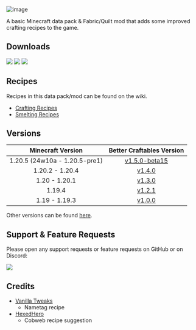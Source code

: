 ![image](https://i.imgur.com/U3EpT4a.png)

A basic Minecraft data pack & Fabric/Quilt mod that adds some improved crafting recipes to the game.

## Downloads

[![](https://img.shields.io/modrinth/dt/BLG002oq?label=Modrinth&style=for-the-badge&color=00AF5C&logo=modrinth)](https://modrinth.com/datapack/better-craftables/)
[![](https://img.shields.io/github/downloads/TheClassic36/Better-Craftables/total?label=GitHub&style=for-the-badge&color=181717&logo=github)](https://github.com/TheClassic36/Better-Craftables/releases)
[![](https://img.shields.io/spiget/downloads/108728?label=SpigotMC&style=for-the-badge&color=ED8106&logo=spigotmc)](https://www.spigotmc.org/resources/better-craftables.108728/)

## Recipes

Recipes in this data pack/mod can be found on the wiki.

* [Crafting Recipes](https://github.com/TheClassic36/Better-Craftables/wiki/Crafting-Recipes)
* [Smelting Recipes](https://github.com/TheClassic36/Better-Craftables/wiki/Smelting-Recipes)

## Versions

| Minecraft Version | Better Craftables Version |
| :--: | :--: |
| 1.20.5 (24w10a - 1.20.5-pre1) |  [v1.5.0-beta15](https://github.com/TheClassic36/Better-Craftables/releases/tag/v1.5.0-beta15) |
| 1.20.2 - 1.20.4 | [v1.4.0](https://github.com/TheClassic36/Better-Craftables/releases/tag/v1.4.0) |
| 1.20 - 1.20.1 | [v1.3.0](https://github.com/TheClassic36/Better-Craftables/releases/tag/v1.3.0) |
| 1.19.4 | [v1.2.1](https://github.com/TheClassic36/Better-Craftables/releases/tag/v1.2.1) |
| 1.19 - 1.19.3 | [v1.0.0](https://github.com/TheClassic36/Better-Craftables/releases/tag/v1.0.0) |

Other versions can be found [here](https://github.com/TheClassic36/Better-Craftables/wiki/Versions).

## Support & Feature Requests
Please open any support requests or feature requests on GitHub or on Discord:

[![](https://img.shields.io/discord/1107084025442607206?label=Discord&style=for-the-badge&color=5865F2&logo=discord)](https://discord.gg/vZJSDjPcmu)

## Credits
* [Vanilla Tweaks](https://vanillatweaks.net/)
   * Nametag recipe
* [HexedHero](https://github.com/TheClassic36/Better-Craftables/issues/1)
   * Cobweb recipe suggestion